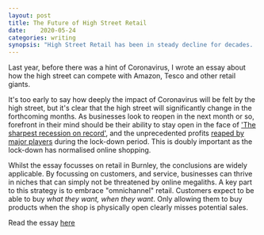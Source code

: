 ```yaml
---
layout: post
title: The Future of High Street Retail 
date:    2020-05-24
categories: writing
synopsis: "High Street Retail has been in steady decline for decades.  To stem this tide, retailers should embrace omnichannel retail, which will allow them to compete in a market increasingly dominated by online giants and supermarkets"
---
```


Last year, before there was a hint of Coronavirus, I wrote an essay about how the high street can compete with Amazon, Tesco and other retail giants.

It's too early to say how deeply the impact of Coronavirus will be felt by the high street, but it's clear that the high street will significantly change in the forthcoming months. As businesses look to reopen in the next month or so, forefront in their mind should be their ability to stay open in the face of ['The sharpest recession on record'](https://www.bbc.co.uk/news/business-52566030), and the unprecedented profits [reaped by major players](https://www.theguardian.com/technology/2020/apr/15/amazon-lockdown-bonanza-jeff-bezos-fortune-109bn-coronavirus) during the lock-down period.  This is doubly important as the lock-down has normalised online shopping.

Whilst the essay focusses on retail in Burnley, the conclusions are widely applicable. By focussing on customers, and service, businesses can thrive in niches that can simply not be threatened by online megaliths. A key part to this strategy is to embrace "omnichannel" retail. Customers expect to be able to buy _what they want, when they want_.  Only allowing them to buy products when the shop is physically open clearly misses potential sales.

Read the essay [here](https://www.academia.edu/43305872/Analysis_of_High_Street_Retail_in_Burnley)

